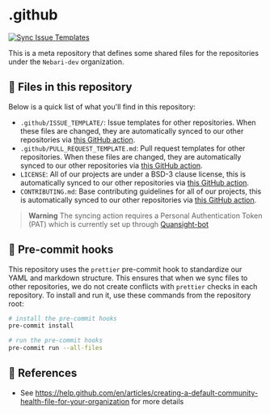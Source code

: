 # .github

[![Sync Issue Templates](https://github.com/nebari-dev/.github/actions/workflows/sync-issue-templates.yaml/badge.svg)](https://github.com/nebari-dev/.github/actions/workflows/sync-issue-templates.yaml)

This is a meta repository that defines some shared files for the repositories under the `Nebari-dev` organization.

## :file_folder: Files in this repository

Below is a quick list of what you'll find in this repository:

- `.github/ISSUE_TEMPLATE/`: Issue templates for other repositories. When these files are changed, they are automatically synced to our other repositories via [this GitHub action](.github/workflows/sync-issue-templates.yaml).
- `.github/PULL_REQUEST_TEMPLATE.md`: Pull request templates for other repositories. When these files are changed, they are automatically synced to our other repositories via [this GitHub action](.github/workflows/sync-pull-request-templates.yaml).
- `LICENSE`: All of our projects are under a BSD-3 clause license, this is automatically synced to our other repositories via [this GitHub action](.github/workflows/sync-pull-request-templates.yaml).
- `CONTRIBUTING.md`: Base contributing guidelines for all of our projects, this is automatically synced to our other repositories via [this GitHub action](.github/workflows/sync-pull-request-templates.yaml).

> **Warning**
> The syncing action requires a Personal Authentication Token (PAT) which is currently set up through [Quansight-bot](https://github.com/quansight-bot)

## :broom: Pre-commit hooks

This repository uses the `prettier` pre-commit hook to standardize our YAML and markdown structure.
This ensures that when we sync files to other repositories, we do not create conflicts with `prettier` checks in each repository.
To install and run it, use these commands from the repository root:

```bash
# install the pre-commit hooks
pre-commit install

# run the pre-commit hooks
pre-commit run --all-files
```

## :link: References

- See <https://help.github.com/en/articles/creating-a-default-community-health-file-for-your-organization> for more details
